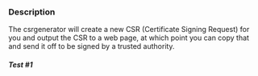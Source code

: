 ### Description
The csrgenerator will create a new CSR (Certificate Signing Request) for you and output the CSR to a web page, at which point you can copy that and send it off to be signed by a trusted authority.

##### Test #1
